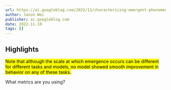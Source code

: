 ```yaml
---
url: https://ai.googleblog.com/2022/11/characterizing-emergent-phenomena-in.html
author: Jason Wei
publisher: ai.googleblog.com
date: 2022-11-10
tags: []
---
```


## Highlights
<mark>Note that although the scale at which emergence occurs can be different for different tasks and models, no model showed smooth improvement in behavior on any of these tasks.</mark>

What metrics are you using?
